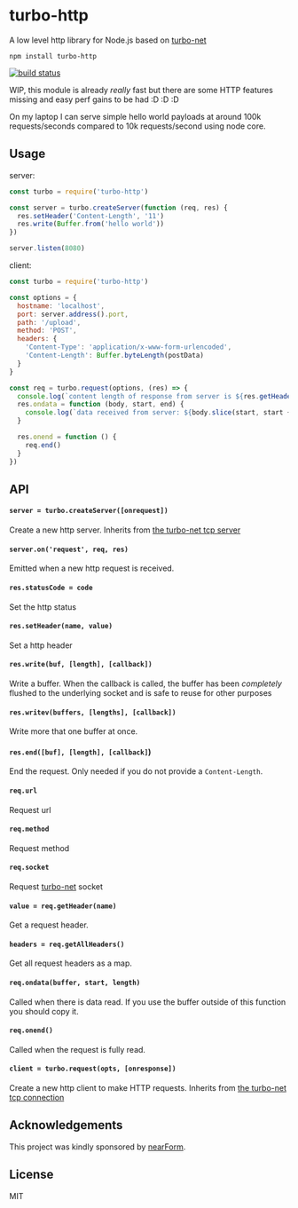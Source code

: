 # turbo-http

A low level http library for Node.js based on [turbo-net](https://github.com/mafintosh/turbo-net)

```
npm install turbo-http
```

[![build status](https://travis-ci.org/mafintosh/turbo-http.svg?branch=master)](https://travis-ci.org/mafintosh/turbo-http)

WIP, this module is already *really* fast but there are some HTTP features
missing and easy perf gains to be had :D :D :D

On my laptop I can serve simple hello world payloads at around 100k requests/seconds compared to 10k requests/second using node core.

## Usage

server:
``` js
const turbo = require('turbo-http')

const server = turbo.createServer(function (req, res) {
  res.setHeader('Content-Length', '11')
  res.write(Buffer.from('hello world'))
})

server.listen(8080)
```

client:
```js
const turbo = require('turbo-http')

const options = {
  hostname: 'localhost',
  port: server.address().port,
  path: '/upload',
  method: 'POST',
  headers: {
    'Content-Type': 'application/x-www-form-urlencoded',
    'Content-Length': Buffer.byteLength(postData)
  }
}

const req = turbo.request(options, (res) => {
  console.log(`content length of response from server is ${res.getHeader('content-length')}`)
  res.ondata = function (body, start, end) {
    console.log(`data received from server: ${body.slice(start, start + end).toString()}`)
  }

  res.onend = function () {
    req.end()
  }
})
```

## API

#### `server = turbo.createServer([onrequest])`

Create a new http server. Inherits from [the turbo-net tcp server](https://github.com/mafintosh/turbo-net#server--turbocreateserveroptions-onsocket)

#### `server.on('request', req, res)`

Emitted when a new http request is received.

#### `res.statusCode = code`

Set the http status

#### `res.setHeader(name, value)`

Set a http header

#### `res.write(buf, [length], [callback])`

Write a buffer. When the callback is called, the buffer
has been *completely* flushed to the underlying socket and is safe to
reuse for other purposes

#### `res.writev(buffers, [lengths], [callback])`

Write more that one buffer at once.

#### `res.end([buf], [length], [callback]`)

End the request. Only needed if you do not provide a `Content-Length`.

#### `req.url`

Request url

#### `req.method`

Request method

#### `req.socket`

Request [turbo-net](https://github.com/mafintosh/turbo-net) socket

#### `value = req.getHeader(name)`

Get a request header.

#### `headers = req.getAllHeaders()`

Get all request headers as a map.

#### `req.ondata(buffer, start, length)`

Called when there is data read. If you use the buffer outside of this function
you should copy it.

#### `req.onend()`

Called when the request is fully read.

#### `client = turbo.request(opts, [onresponse])`

Create a new http client to make HTTP requests. Inherits from [the turbo-net tcp connection](https://github.com/mafintosh/turbo-net#connection--turboconnectport-host-options)

## Acknowledgements

This project was kindly sponsored by [nearForm](http://nearform.com).

## License

MIT
